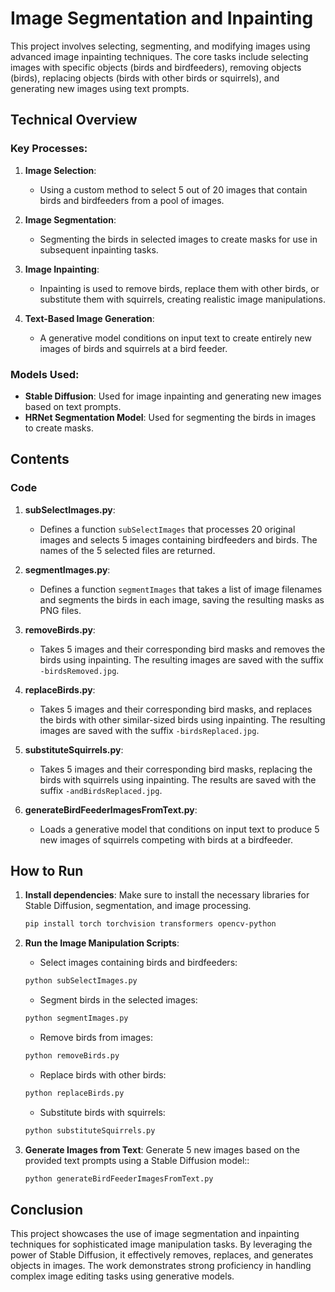 # Image Segmentation and Inpainting

This project involves selecting, segmenting, and modifying images using advanced image inpainting techniques. The core tasks include selecting images with specific objects (birds and birdfeeders), removing objects (birds), replacing objects (birds with other birds or squirrels), and generating new images using text prompts.

## Technical Overview

### Key Processes:
1. **Image Selection**:
   - Using a custom method to select 5 out of 20 images that contain birds and birdfeeders from a pool of images.
   
2. **Image Segmentation**:
   - Segmenting the birds in selected images to create masks for use in subsequent inpainting tasks.

3. **Image Inpainting**:
   - Inpainting is used to remove birds, replace them with other birds, or substitute them with squirrels, creating realistic image manipulations.

4. **Text-Based Image Generation**:
   - A generative model conditions on input text to create entirely new images of birds and squirrels at a bird feeder.

### Models Used:
- **Stable Diffusion**: Used for image inpainting and generating new images based on text prompts.
- **HRNet Segmentation Model**: Used for segmenting the birds in images to create masks.

## Contents

### Code
1. **subSelectImages.py**: 
   - Defines a function `subSelectImages` that processes 20 original images and selects 5 images containing birdfeeders and birds. The names of the 5 selected files are returned.
   
2. **segmentImages.py**: 
   - Defines a function `segmentImages` that takes a list of image filenames and segments the birds in each image, saving the resulting masks as PNG files.

3. **removeBirds.py**: 
   - Takes 5 images and their corresponding bird masks and removes the birds using inpainting. The resulting images are saved with the suffix `-birdsRemoved.jpg`.

4. **replaceBirds.py**: 
   - Takes 5 images and their corresponding bird masks, and replaces the birds with other similar-sized birds using inpainting. The resulting images are saved with the suffix `-birdsReplaced.jpg`.

5. **substituteSquirrels.py**: 
   - Takes 5 images and their corresponding bird masks, replacing the birds with squirrels using inpainting. The results are saved with the suffix `-andBirdsReplaced.jpg`.

6. **generateBirdFeederImagesFromText.py**: 
   - Loads a generative model that conditions on input text to produce 5 new images of squirrels competing with birds at a birdfeeder.

## How to Run

1. **Install dependencies**:
   Make sure to install the necessary libraries for Stable Diffusion, segmentation, and image processing.
   ```bash
   pip install torch torchvision transformers opencv-python
   ```

2. **Run the Image Manipulation Scripts**:
    - Select images containing birds and birdfeeders:

    ```bash
    python subSelectImages.py    
    ```

    - Segment birds in the selected images:

    ```bash
    python segmentImages.py
    ```

    - Remove birds from images:

    ```bash
    python removeBirds.py
    ```

    - Replace birds with other birds:

    ```bash
    python replaceBirds.py
    ```

    - Substitute birds with squirrels:

    ```bash
    python substituteSquirrels.py
    ```

3. **Generate Images from Text**: 
    Generate 5 new images based on the provided text prompts using a Stable Diffusion model::

    ```bash
    python generateBirdFeederImagesFromText.py
    ```

## Conclusion

This project showcases the use of image segmentation and inpainting techniques for sophisticated image manipulation tasks. By leveraging the power of Stable Diffusion, it effectively removes, replaces, and generates objects in images. The work demonstrates strong proficiency in handling complex image editing tasks using generative models.
